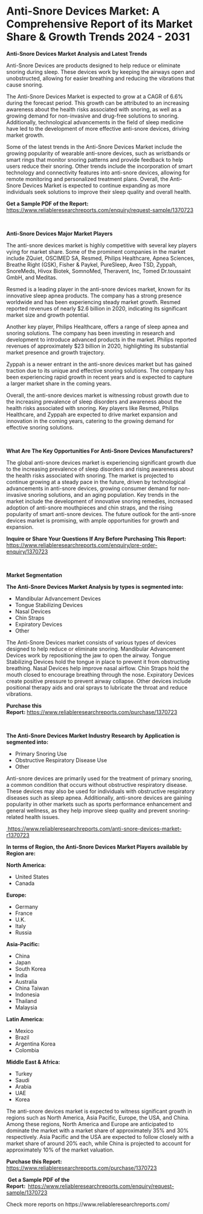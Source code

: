 <p><h1>Anti-Snore Devices Market: A Comprehensive Report of its Market Share & Growth Trends 2024 - 2031</h1></p><p><strong>Anti-Snore Devices Market Analysis and Latest Trends</strong></p>
<p><p>Anti-Snore Devices are products designed to help reduce or eliminate snoring during sleep. These devices work by keeping the airways open and unobstructed, allowing for easier breathing and reducing the vibrations that cause snoring.</p><p>The Anti-Snore Devices Market is expected to grow at a CAGR of 6.6% during the forecast period. This growth can be attributed to an increasing awareness about the health risks associated with snoring, as well as a growing demand for non-invasive and drug-free solutions to snoring. Additionally, technological advancements in the field of sleep medicine have led to the development of more effective anti-snore devices, driving market growth.</p><p>Some of the latest trends in the Anti-Snore Devices Market include the growing popularity of wearable anti-snore devices, such as wristbands or smart rings that monitor snoring patterns and provide feedback to help users reduce their snoring. Other trends include the incorporation of smart technology and connectivity features into anti-snore devices, allowing for remote monitoring and personalized treatment plans. Overall, the Anti-Snore Devices Market is expected to continue expanding as more individuals seek solutions to improve their sleep quality and overall health.</p></p>
<p><strong>Get a Sample PDF of the Report:&nbsp;</strong> <a href="https://www.reliableresearchreports.com/enquiry/request-sample/1370723">https://www.reliableresearchreports.com/enquiry/request-sample/1370723</a></p>
<p>&nbsp;</p>
<p><strong>Anti-Snore Devices Major Market Players</strong></p>
<p><p>The anti-snore devices market is highly competitive with several key players vying for market share. Some of the prominent companies in the market include ZQuiet, OSCIMED SA, Resmed, Philips Healthcare, Apnea Sciences, Breathe Right (GSK), Fisher & Paykel, PureSleep, Aveo TSD, Zyppah, SnoreMeds, Hivox Biotek, SomnoMed, Theravent, Inc, Tomed Dr.toussaint GmbH, and Meditas.</p><p>Resmed is a leading player in the anti-snore devices market, known for its innovative sleep apnea products. The company has a strong presence worldwide and has been experiencing steady market growth. Resmed reported revenues of nearly $2.6 billion in 2020, indicating its significant market size and growth potential.</p><p>Another key player, Philips Healthcare, offers a range of sleep apnea and snoring solutions. The company has been investing in research and development to introduce advanced products in the market. Philips reported revenues of approximately $23 billion in 2020, highlighting its substantial market presence and growth trajectory.</p><p>Zyppah is a newer entrant in the anti-snore devices market but has gained traction due to its unique and effective snoring solutions. The company has been experiencing rapid growth in recent years and is expected to capture a larger market share in the coming years.</p><p>Overall, the anti-snore devices market is witnessing robust growth due to the increasing prevalence of sleep disorders and awareness about the health risks associated with snoring. Key players like Resmed, Philips Healthcare, and Zyppah are expected to drive market expansion and innovation in the coming years, catering to the growing demand for effective snoring solutions.</p></p>
<p>&nbsp;</p>
<p><strong>What Are The Key Opportunities For Anti-Snore Devices Manufacturers?</strong></p>
<p><p>The global anti-snore devices market is experiencing significant growth due to the increasing prevalence of sleep disorders and rising awareness about the health risks associated with snoring. The market is projected to continue growing at a steady pace in the future, driven by technological advancements in anti-snore devices, growing consumer demand for non-invasive snoring solutions, and an aging population. Key trends in the market include the development of innovative snoring remedies, increased adoption of anti-snore mouthpieces and chin straps, and the rising popularity of smart anti-snore devices. The future outlook for the anti-snore devices market is promising, with ample opportunities for growth and expansion.</p></p>
<p><strong>Inquire or Share Your Questions If Any Before Purchasing This Report:</strong> <a href="https://www.reliableresearchreports.com/enquiry/pre-order-enquiry/1370723">https://www.reliableresearchreports.com/enquiry/pre-order-enquiry/1370723</a></p>
<p>&nbsp;</p>
<p><strong>Market Segmentation</strong></p>
<p><strong>The Anti-Snore Devices Market Analysis by types is segmented into:</strong></p>
<p><ul><li>Mandibular Advancement Devices</li><li>Tongue Stabilizing Devices</li><li>Nasal Devices</li><li>Chin Straps</li><li>Expiratory Devices</li><li>Other</li></ul></p>
<p><p>The Anti-Snore Devices market consists of various types of devices designed to help reduce or eliminate snoring. Mandibular Advancement Devices work by repositioning the jaw to open the airway. Tongue Stabilizing Devices hold the tongue in place to prevent it from obstructing breathing. Nasal Devices help improve nasal airflow. Chin Straps hold the mouth closed to encourage breathing through the nose. Expiratory Devices create positive pressure to prevent airway collapse. Other devices include positional therapy aids and oral sprays to lubricate the throat and reduce vibrations.</p></p>
<p><strong>Purchase this Report:&nbsp;</strong><a href="https://www.reliableresearchreports.com/purchase/1370723">https://www.reliableresearchreports.com/purchase/1370723</a></p>
<p>&nbsp;</p>
<p><strong>The Anti-Snore Devices Market Industry Research by Application is segmented into:</strong></p>
<p><ul><li>Primary Snoring Use</li><li>Obstructive Respiratory Disease Use</li><li>Other</li></ul></p>
<p><p>Anti-snore devices are primarily used for the treatment of primary snoring, a common condition that occurs without obstructive respiratory disease. These devices may also be used for individuals with obstructive respiratory diseases such as sleep apnea. Additionally, anti-snore devices are gaining popularity in other markets such as sports performance enhancement and general wellness, as they help improve sleep quality and prevent snoring-related health issues.</p></p>
<p><a href="https://www.reliableresearchreports.com/anti-snore-devices-market-r1370723">&nbsp;https://www.reliableresearchreports.com/anti-snore-devices-market-r1370723</a></p>
<p><strong>In terms of Region, the Anti-Snore Devices Market Players available by Region are:</strong></p>
<p>
    <p> <strong> North America: </strong>
        <ul>
            <li>United States</li>
            <li>Canada</li>
        </ul>
        </p> 
    <p> <strong> Europe: </strong>
        <ul>
            <li>Germany</li>
            <li>France</li>
            <li>U.K.</li>
            <li>Italy</li>
            <li>Russia</li>
        </ul>
        </p> 
    <p> <strong> Asia-Pacific: </strong>
        <ul>
            <li>China</li>
            <li>Japan</li>
            <li>South Korea</li>
            <li>India</li>
            <li>Australia</li>
            <li>China Taiwan</li>
            <li>Indonesia</li>
            <li>Thailand</li>
            <li>Malaysia</li>
        </ul>
        </p> 
    <p> <strong> Latin America: </strong>
        <ul>
            <li>Mexico</li>
            <li>Brazil</li>
            <li>Argentina Korea</li>
            <li>Colombia</li>
        </ul>
        </p> 
    <p> <strong> Middle East & Africa: </strong>
        <ul>
            <li>Turkey</li>
            <li>Saudi</li>
            <li>Arabia</li>
            <li>UAE</li>
            <li>Korea</li>
        </ul>
    </p>
    </p>
<p><p>The anti-snore devices market is expected to witness significant growth in regions such as North America, Asia Pacific, Europe, the USA, and China. Among these regions, North America and Europe are anticipated to dominate the market with a market share of approximately 35% and 30% respectively. Asia Pacific and the USA are expected to follow closely with a market share of around 20% each, while China is projected to account for approximately 10% of the market valuation.</p></p>
<p><strong>Purchase this Report: </strong><a href="https://www.reliableresearchreports.com/purchase/1370723">https://www.reliableresearchreports.com/purchase/1370723</a></p>
<p>&nbsp;<strong>Get a Sample PDF of the Report:&nbsp;&nbsp;</strong><a href="https://www.reliableresearchreports.com/enquiry/request-sample/1370723">https://www.reliableresearchreports.com/enquiry/request-sample/1370723</a></p>
<p><strong></strong></p>
<p>Check more reports on https://www.reliableresearchreports.com/</p>
